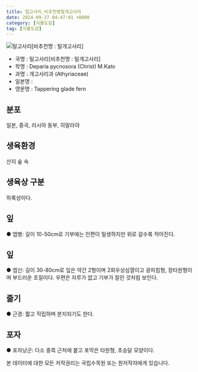 ```yaml
---
title: 털고사리_비추천명털개고사리
date: 2024-09-27 04:47:01 +0800
category: [식물도감]
tag: [식물도감]
---
```




![털고사리[비추천명 : 털개고사리]](/fileUpload/plants/basic/Dennstaedtiaceae/Deparia/4047/1_th2.JPG)
- 국명 : 털고사리[비추천명 : 털개고사리]
- 학명 : Deparia pycnosora (Christ) M.Kato
- 과명 : 개고사리과 (Athyriaceae)
- 일본명 : 
- 영문명 : Tappering glade fern


## 분포
일본, 중국, 러시아 동부, 히말라야 
## 생육환경
산지 숲 속 
## 생육상 구분
하록성이다. 
## 잎
● 엽병: 길이 10-50cm로 기부에는 인편이 밀생하지만 위로 갈수록 적어진다. 
## 잎
● 엽신: 길이 30-80cm로 잎은 약간 2형이며 2회우상심열이고 광피침형, 장타원형이며 부드러운 초질이다. 우편은 자루가 없고 기부가 잘린 것처럼 보인다. 
## 줄기
● 근경: 짧고 직립하며 분지되기도 한다. 
## 포자
● 포자낭군: 다소 중륵 근처에 붙고 포막은 타원형, 초승달 모양이다. 






본 데이터에 대한 모든 저작권리는 국립수목원 또는 원저작자에게 있습니다.
